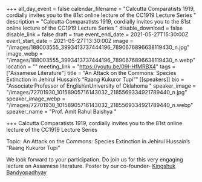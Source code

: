 +++
all_day_event = false
calendar_filename = "Calcutta Comparatists 1919, cordially invites you to the 81st online lecture of the CC1919 Lecture Series "
description = "Calcutta Comparatists 1919, cordially invites you to the 81st online lecture of the CC1919 Lecture Series "
disable_download = false
disable_link = false
draft = true
event_end_date = 2021-05-27T15:30:00Z
event_start_date = 2021-05-27T13:30:00Z
image = "/images/188003555_3993413737444196_7890676896638119430_n.jpg"
image_webp = "/images/188003555_3993413737444196_7890676896638119430_n.webp"
location = ""
meeting_link = "https://youtu.be/09l-HfMRBX4"
tags = ["Assamese Literature"]
title = "An Attack on the Commons: Species Extinction in Jehirul Hussain’s “Raang Kukuror Tupi”"
[[speakers]]
bio = "Associate Professor of English\nUniversity of Oklahoma "
speaker_image = "/images/72701930_10158905716143032_2185569334921789440_n.jpg"
speaker_image_webp = "/images/72701930_10158905716143032_2185569334921789440_n.webp"
speaker_name = "Prof. Amit Rahul Baishya  "

+++
Calcutta Comparatists 1919, cordially invites you to the 81st online lecture of the CC1919 Lecture Series

Topic: An Attack on the Commons: Species Extinction in Jehirul Hussain’s “Raang Kukuror Tupi”

We look forward to your participation. Do join us for this very engaging lecture on Assamese literature. Poster by our co-founder- [Kingshuk Bandyopadhyay](https://www.facebook.com/kingshuk.bandyopadhyay?__cft__\[0\]=AZUpe5sqQP93fKpYypzfuRkd6lE8ZGCDMvVxQBmu_kWi6TUseLEbg9Jtv_lNuXoyc37H1PrtzWCm4_zTcfEK6KuCLNOvt5GhHXlBIRGXbraRt7T6doT_ShpRr8hvasbu_Sc&__tn__=-\]K-R)